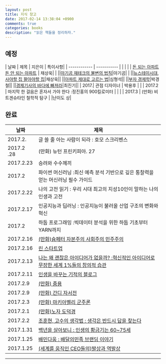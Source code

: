 ```yaml
---
layout: post
title: 지식 창고
date: 2017-02-14 13:38:04 +0900
comments: true
categories: books
description: "읽은 책들을 정리하자."
---
```


## 예정 ##

|         날짜 | 제목                                                            | 지은이      | 특이사항|
| ------------ | -----------                                                     |           | |
| | [돈 되는 아파트 돈 안 되는 아파트](http://www.kyobobook.co.kr/product/detailViewKor.laf?barcode=9788960863651) | 채상욱| |
||[아기곰 재테크의 불변의 법칙](http://www.kyobobook.co.kr/product/detailViewKor.laf?barcode=9791157745562)|아기곰| |
||[뉴스테이시대, 사야할 집 팔아야할 집](http://book.daum.net/detail/book.do?bookid=KOR9791186615140)|채상욱||
||[아파트 제대로 고르는 법](http://www.kyobobook.co.kr/product/detailViewKor.laf?ejkGb=KOR&mallGb=KOR&barcode=9788947540759)|심형석||
||[부자 경제학](http://www.kyobobook.co.kr/product/detailViewKor.laf?barcode=9788901058030)|박경철||
||[경제기사의 바다에 빠져라](http://www.kyobobook.co.kr/product/detailViewKor.laf?barcode=9788996634218)|최진기||
| 2017.| 관점 디자이너 | 박용후 | |
| 2017.2 | 마지막 한 걸음은 혼자서 가야 한다 :정진홍의 900킬로미터	 |           | |
| 2017.3 | (만화) 비트겐슈타인 철학적 탐구                                 |  |난이도 상|


## 완료 ##


|         날짜 | 제목                                                                                                                                                                                                        |
| ------------ | -----------                                                                                                                                                                                                 |
|      2017.2. | 글 쓸 줄 아는 사람이 되라 : 호모 스크리벤스                                                                                                                                                                 |
|   2017.2 .28 | (만화) 뉴턴 프린키피아. 27                                                                                                                                                                                  |
|    2017.2.23 | 승려와 수수께끼                                                                                                                                                                                             |
|       2017.2 | 파이썬 머신러닝 :최신 예측 분석 기반으로 깊은 통찰력을 얻는 머신러닝 필수 가이드                                                                                                                            |
|    2017.2.22 | 나의 고전 읽기 : 우리 시대 최고의 지성10인이 말하는 나의 인생과 고전	                                                                                                                                |
|    2017.2.17 | 인공지능과 딥러닝 : 인공지능이 불러올 산업 구조의 변화와 혁신	                                                                                                                                       |
|       2017.2 | 하둡 프로그래밍 :빅데이터 분석을 위한 하둡 기초부터 YARN까지                                                                                                                                                |
|    2017.2.16 | [(만화)슘페터 자본주의 사회주의 민주주의](http://www.kyobobook.co.kr/product/detailViewKor.laf?mallGb=KOR&ejkGb=KOR&orderClick=LEB&barcode=9788934934097)                                                   |
|    2017.2.16 | [린 스타트업](http://www.kyobobook.co.kr/product/detailViewKor.laf?ejkGb=KOR&mallGb=KOR&barcode=9788966260577&orderClick=LAH&Kc=)                                                                           |
|    2017.2.13 | [나는 왜 괜찮은 아이디어가 없을까? :혁신적인 아이디어로 무장한 세계 1%들의 창의적 습관](http://www.kyobobook.co.kr/product/detailViewKor.laf?ejkGb=KOR&mallGb=KOR&barcode=9791186805329&orderClick=LAH&Kc=) |
|    2017.2.11 | [인생을 바꾸는 기적의 블로그](http://www.kyobobook.co.kr/product/detailViewKor.laf?ejkGb=KOR&mallGb=KOR&barcode=9788997585823&orderClick=LAH&Kc=)                                                           |
|     2017.2.9 | [(만화) 중용](http://www.kyobobook.co.kr/product/detailViewKor.laf?ejkGb=KOR&mallGb=KOR&barcode=9788934934073&orderClick=LAH&Kc=)                                                                           |
|     2017.2.9 | [(만화) 간디 자서전](http://www.kyobobook.co.kr/search/SearchKorbookMain.jsp)                                                                                                                               |
|     2017.2.3 | [(만화) 마키아벨리 군주론](http://www.kyobobook.co.kr/product/detailViewKor.laf?barcode=9788934926726)                                                                                                      |
|     2017.2.1 | [(만화)노자 도덕경](http://www.kyobobook.co.kr/product/detailViewKor.laf?barcode=9788934927259)                                                                                                             |
|     2017.2.2 | [조훈현, 고수의 생각법 : 생각은 반드시 답을 찾는다](http://www.kyobobook.co.kr/product/detailViewKor.laf?ejkGb=KOR&mallGb=KOR&barcode=9791186560020&orderClick=LAH&Kc=)                                     |
|    2017.1.31 | [백년을 살아보니 : 인생의 황금기는 60~75세](http://www.kyobobook.co.kr/product/detailViewKor.laf?ejkGb=KOR&mallGb=KOR&barcode=9791185716435&orderClick=LAH&Kc=)                                             |
|    2017.1.25 | [배민다움 : 배달의민족 브랜딩 이야기](http://www.kyobobook.co.kr/product/detailViewKor.laf?ejkGb=KOR&mallGb=KOR&barcode=9791187289081&orderClick=LAH&Kc=)                                                   |
|    2017.1.25 | [(세계를 움직인 CEO들의)발상과 역발상](http://www.kyobobook.co.kr/product/detailViewKor.laf?ejkGb=KOR&mallGb=KOR&barcode=9788990522535&orderClick=LAH&Kc=)                                                  |
---
